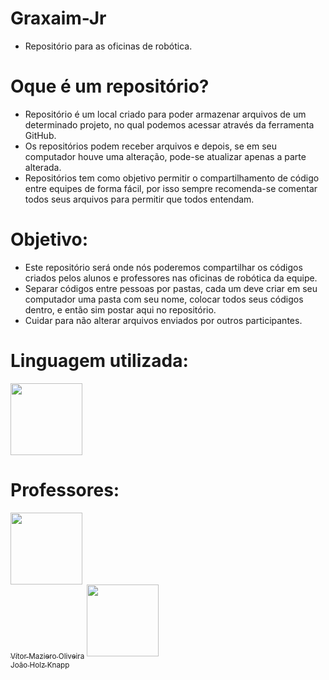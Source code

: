 # Graxaim-Jr

- Repositório para as oficinas de robótica.

# Oque é um repositório?

- Repositório é um local criado para poder armazenar arquivos de um determinado projeto, no qual podemos acessar através da ferramenta GitHub.
- Os repositórios podem receber arquivos e depois, se em seu computador houve uma alteração, pode-se atualizar apenas a parte alterada.
- Repositórios tem como objetivo permitir o compartilhamento de código entre equipes de forma fácil, por isso sempre recomenda-se comentar todos seus arquivos para permitir que todos entendam.

# Objetivo:

- Este repositório será onde nós poderemos compartilhar os códigos criados pelos alunos e professores nas oficinas de robótica da equipe.
- Separar códigos entre pessoas por pastas, cada um deve criar em seu computador uma pasta com seu nome, colocar todos seus códigos dentro, e então sim postar aqui no repositório.
- Cuidar para não alterar arquivos enviados por outros participantes.

# Linguagem utilizada:
<img src="https://cdn.jsdelivr.net/gh/devicons/devicon@latest/icons/arduino/arduino-original.svg" width="115" height="115"/>

# Professores:

[<img loading="lazy" src="https://avatars.githubusercontent.com/u/110566021?v=4" width=115><br><sub>Vítor Maziero Oliveira</sub>](https://github.com/vitor-m-o) 
[<img loading="lazy" src="https://avatars.githubusercontent.com/u/110566021?v=4" width=115><br><sub>João Holz Knapp</sub>](https://github.com/Jaozinnnnnn)
